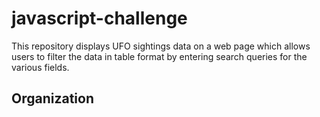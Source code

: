 # javascript-challenge

This repository displays UFO sightings data on a web page which allows users to filter the data in table format by entering search queries for the various fields.

## Organization

